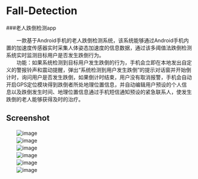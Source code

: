 # Fall-Detection
###老人跌倒检测app

　　一款基于Android手机的老人跌倒检测系统，该系统能够通过Android手机内置的加速度传感器实时采集人体姿态加速度的信息数据，通过该多阈值法跌倒检测系统实时监测目标用户是否发生跌倒行为。<br> 
　　功能：如果系统检测到目标用户发生跌倒的行为，手机会立即在本地发出自定义的警报铃声和震动提醒，弹出“系统检测到用户发生跌倒”的提示对话窗并开始倒计时，询问用户是否发生跌倒，如果倒计时结束，用户没有取消报警，手机会自动开启GPS定位模块得到跌倒者所处地理位置信息，并自动编辑用户预设的个人信息以及跌倒发生时间、地理位置信息通过手机短信通知预设的紧急联系人，使发生跌倒的老人能够获得及时的治疗。<br> 

Screenshot
-----------------
　　![image](https://github.com/lwxShawn/Fall-Detection/raw/master/image/1.png)<br> 
　　![image](https://github.com/lwxShawn/Fall-Detection/raw/master/image/2.png)<br> 
　　![image](https://github.com/lwxShawn/Fall-Detection/raw/master/image/3.png)<br> 
　　![image](https://github.com/lwxShawn/Fall-Detection/raw/master/image/4.png)<br> 
　　![image](https://github.com/lwxShawn/Fall-Detection/raw/master/image/5.png)<br> 
　　![image](https://github.com/lwxShawn/Fall-Detection/raw/master/image/6.png)<br> 

